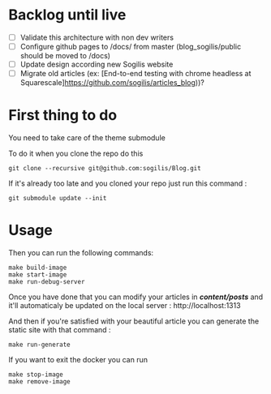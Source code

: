 # Backlog until live
 - [ ] Validate this architecture with non dev writers
 - [ ] Configure github pages to /docs/ from master (blog_sogilis/public should be moved to /docs)
 - [ ] Update design according new Sogilis website
 - [ ] Migrate old articles (ex: [End-to-end testing with chrome headless at Squarescale]https://github.com/sogilis/articles_blog))?

# First thing to do

You need to take care of the theme submodule

To do it when you clone the repo do this
```
git clone --recursive git@github.com:sogilis/Blog.git
```
If it's already too late and you cloned your repo just run this command :
```
git submodule update --init
```

# Usage

Then you can run the following commands:

```
make build-image
make start-image
make run-debug-server
```

Once you have done that you can modify your articles in ***content/posts*** and it'll automaticaly be updated on the local server :
http://localhost:1313

And then if you're satisfied with your beautiful article you can generate the static site with that command :
```
make run-generate
```

If you want to exit the docker you can run
```
make stop-image
make remove-image
```
